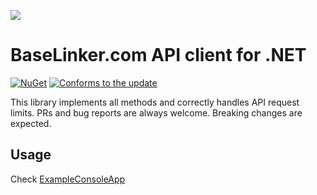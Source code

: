![](https://baselinker.com/assets/images/favicons/apple-icon-57x57.png)

# BaseLinker.com API client for .NET
[![NuGet](https://img.shields.io/nuget/v/BaseLinker)](https://www.nuget.org/packages/BaseLinker/) 
[![Conforms to the update](https://img.shields.io/badge/update-2023--08--16-brightgreen)](https://api.baselinker.com/index.php?changelog)

This library implements all methods and correctly handles API request limits. 
PRs and bug reports are always welcome. Breaking changes are expected.

## Usage
Check [ExampleConsoleApp](https://github.com/bugproof/BaseLinkerApi/tree/master/ExampleConsoleApp)
